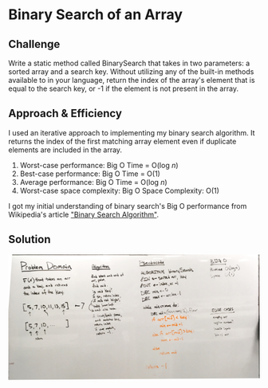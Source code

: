 # Binary Search of an Array

## Challenge

Write a static method called BinarySearch that takes in two parameters: a sorted array and a 
search key. Without utilizing any of the built-in methods available to in your language, 
return the index of the array's element that is equal to the search key, or -1 if the 
element is not present in the array.

## Approach & Efficiency

I used an iterative approach to implementing my binary search algorithm. It returns the index of the first matching array element even if duplicate elements are included in the array. 

1. Worst-case performance: Big O Time = O(log *n*)
2. Best-case performance: Big O Time = O(1)
3. Average performance: Big O Time = O(log *n*)
4. Worst-case space complexity: Big O Space Complexity: O(1)

I got my initial understanding of binary search's Big O performance from Wikipedia's article ["Binary Search Algorithm"](https://en.wikipedia.org/wiki/Binary_search_algorithm).

## Solution

![Binary Search Whiteboard Solution](https://github.com/amjcurtis/data-structures-and-algorithms/blob/master/assets/binary-search-whiteboard.JPG)